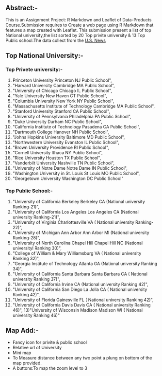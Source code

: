 ## Abstract:-

This is an Assignment Project: R Markdown and Leaflet of Data-Products Course.Submission requires to Create a web page using R Markdown that features a map created with Leaflet.
This submission present a list of top National university,the list sorted by 20 Top privite university & 13 Top Public school.The data collect from the [U.S. News]("https://www.usnews.com/best-colleges")

## Top National University:-

### Top Privete university:-
1) Princeton University Princeton NJ Public School",
2) "Harvard University Cambridge MA Public School",
3) "University of Chicago Chicago IL Public School",
4) "Yale University New Haven CT Public School",
5) "Columbia University New York NY Public School",
6) "Massachusetts Institute of Technology Cambridge MA Public School",
7) "Stanford University Stanford CA Public School",
8) "University of Pennsylvania Philadelphia PA Public School",
9) "Duke University Durham NC Public School",
10) "California Institute of Technology Pasadena CA Public School",
11) "Dartmouth College Hanover NH Public School",
12) "Johns Hopkins University Baltimore MD Public School",
13) "Northwestern University Evanston IL Public School",
14) "Brown University Providence RI Public School",
15) "Cornell University Ithaca NY Public School",
16) "Rice University Houston TX Public School",
17) "Vanderbilt University Nashville TN Public School",
18) "University of Notre Dame Notre Dame IN Public School",
19) "Washington University in St. Louis St Louis MO Public School",
20) "Georgetown University Washington DC Public School"

### Top Public School:-
1) "University of California Berkeley Berkeley CA (National university Ranking-21)", 
2) "University of California Los Angeles Los Angeles CA (National university Ranking-21)",  
3) "University of Virginia Charlottesville VA ( National university Ranking-22)",
4) "University of Michigan Ann Arbor Ann Arbor MI (National university Ranking-28)",
5) "University of North Carolina Chapel Hill Chapel Hill NC (National universityl Ranking 30)",
6) "College of William & Mary Williamsburg VA ( National university  Ranking 32)",
7) "Georgia Institute of Technology Atlanta GA (National university  Ranking 34)",
8) "University of California Santa Barbara Santa Barbara CA ( National university  Ranking 37)",
9) "University of California Irvine CA (National university  Ranking 42)",
10) "University of California San Diego La Jolla CA ( National university Ranking 42)",
11) "University of Florida Gainesville FL ( National university Ranking 42)",
12) "University of California Davis Davis CA ( National university Ranking 46)",
13)"University of Wisconsin Madison Madison WI (  National university Ranking 46)"
 

## Map Add:-  
- Fancy icon for privite & public school  
- Relative url of University  
- Mini map  
- To Measure distance between any two point a plung on bottom of the map provided.  
- A buttons:To map the zoom level to 3
